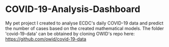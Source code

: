 # COVID-19-Analysis-Dashboard
My pet project I created to analyse ECDC's daily COVID-19 data and predict the number of cases based on the created mathematical models.
The folder 'covid-19-data' can be obtained by cloning OWID's repo here:
https://github.com/owid/covid-19-data 
